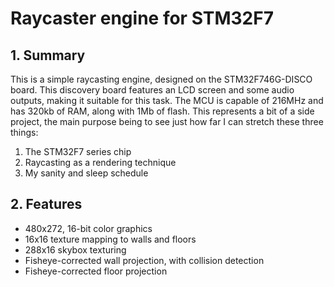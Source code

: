 # Raycaster engine for STM32F7
## 1. Summary
This is a simple raycasting engine, designed on the STM32F746G-DISCO board. This discovery board features an LCD screen and some audio outputs, making it suitable for this task. The MCU is capable of 216MHz and has 320kb of RAM, along with 1Mb of flash. This represents a bit of a side project, the main purpose being to see just how far I can stretch these three things:

1. The STM32F7 series chip
2. Raycasting as a rendering technique
3. My sanity and sleep schedule

## 2. Features

- 480x272, 16-bit color graphics
- 16x16 texture mapping to walls and floors
- 288x16 skybox texturing
- Fisheye-corrected wall projection, with collision detection
- Fisheye-corrected floor projection
